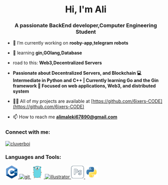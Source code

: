 <h1 align="center">Hi, I'm Ali</h1>
<h3 align="center">A passionate BackEnd developer,Computer Engineering Student</h3>

- 🔭 I’m currently working on **rooby-app,telegram robots**

- 🌱 learning **gin,GOlang,Database**

- road to this: **Web3,Decentralized Servers**

- **Passionate about Decentralized Servers, and Blockchain 💻 Intermediate in Python and C++ | Currently learning Go and the Gin framework 🚀 Focused on web applications, Web3, and distributed system**

- 👨‍💻 All of my projects are available at [https://github.com/6ixers-CODE](https://github.com/6ixers-CODE)

- 📫 How to reach me **alimaleki67890@gmail.com**


<h3 align="left">Connect with me:</h3>
<p align="left">
<a href="https://instagram.com/cluverboi" target="blank"><img align="center" src="https://raw.githubusercontent.com/rahuldkjain/github-profile-readme-generator/master/src/images/icons/Social/instagram.svg" alt="cluverboi" height="30" width="40" /></a>
</p>

<h3 align="left">Languages and Tools:</h3>
<p align="left"> <a href="https://www.w3schools.com/cpp/" target="_blank" rel="noreferrer"> <img src="https://raw.githubusercontent.com/devicons/devicon/master/icons/cplusplus/cplusplus-original.svg" alt="cplusplus" width="40" height="40"/> </a> <a href="https://git-scm.com/" target="_blank" rel="noreferrer"> <img src="https://www.vectorlogo.zone/logos/git-scm/git-scm-icon.svg" alt="git" width="40" height="40"/> </a> <a href="https://golang.org" target="_blank" rel="noreferrer"> <img src="https://raw.githubusercontent.com/devicons/devicon/master/icons/go/go-original.svg" alt="go" width="40" height="40"/> </a> <a href="https://www.adobe.com/in/products/illustrator.html" target="_blank" rel="noreferrer"> <img src="https://www.vectorlogo.zone/logos/adobe_illustrator/adobe_illustrator-icon.svg" alt="illustrator" width="40" height="40"/> </a> <a href="https://www.photoshop.com/en" target="_blank" rel="noreferrer"> <img src="https://raw.githubusercontent.com/devicons/devicon/master/icons/photoshop/photoshop-line.svg" alt="photoshop" width="40" height="40"/> </a> <a href="https://www.python.org" target="_blank" rel="noreferrer"> <img src="https://raw.githubusercontent.com/devicons/devicon/master/icons/python/python-original.svg" alt="python" width="40" height="40"/> </a> </p>
